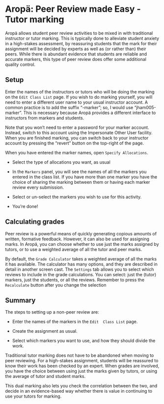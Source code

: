 # Aropä: Peer Review made Easy - Tutor marking

Aropä allows student peer review activities to be mixed in with
traditional instructor or tutor marking. This is typically done to
alleviate student anxiety in a high-stakes assessment, by reassuring
students that the mark for their assignment will be decided by experts
as well as (or rather than) their peers. While there is abundant
evidence that students are reliable and accurate markers, this type of
peer review does offer some additional quality control.

## Setup

Enter the names of the instructors or tutors who will be doing the
marking on the `Edit Class List` page. If you wish to do marking
yourself, you will need to enter a different user name to your usual
instructor account.  A common practice is to add the suffix “-marker”;
so, I would use “jham005-marker”. This is necessary because Aropä
provides a different interface to instructors from markers and
students.

Note that you won’t need to enter a password for your marker account.
Instead, switch to this account using the Impersonate Other User
facility. When you are finished marking, you can switch back to your
instructor account by pressing the “revert” button on the top-right of
the page.

When you have entered the marker names, open `Specify Allocations`.

* Select the type of allocations you want, as usual

* In the `Markers` panel, you will see the names of all the markers
  you entered in the class list. If you have more than one marker you
  have the choice of sharing the marking between them or having each
  marker review every submission.

* Select or un-select the markers you wish to use for this activity.

* You’re done!

## Calculating grades

Peer review is a powerful means of quickly generating copious amounts
of written, formative feedback. However, it can also be used for
assigning marks. In Aropä, you can choose whether to use just the
marks assigned by tutors, or to use a weighted average of all the
tutor and peer marks.

By default, the `Grade Calculator` takes a weighted average of all the
marks it has available. The calculator has many options, and they are
described in detail in another screen cast. The `Settings` tab allows
you to select which reviews to include in the grade calculations. You
can select: just the (tutor) markers, just the students, or all the
reviews. Remember to press the `Recalculate` button after you change
the selection

## Summary

The steps to setting up a non-peer review are:

* Enter the names of the markers in the `Edit  Class List` page.

* Create the assignment as usual.

* Select which markers you want to use, and how they should divide the
  work.

Traditional tutor marking does not have to be abandoned when moving to
peer reviewing. For a high-stakes assignment, students will be
reassured to know their work has been checked by an expert. When
grades are involved, you have the choice between using just the marks
given by tutors, or using the average of tutor and student marks.

This dual marking also lets you check the correlation between the two,
and decide in an evidence-based way whether there is value in
continuing to use your tutors for marking.
